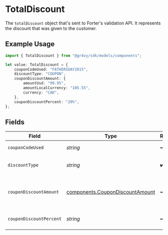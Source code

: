 # TotalDiscount

The `totalDiscount` object that's sent to Forter's validation API.
It represents the discount that was given to the customer.

## Example Usage

```typescript
import { TotalDiscount } from "@gr4vy/sdk/models/components";

let value: TotalDiscount = {
    couponCodeUsed: "FATHERSDAY2015",
    discountType: "COUPON",
    couponDiscountAmount: {
        amountUsd: "99.95",
        amountLocalCurrency: "105.55",
        currency: "CAD",
    },
    couponDiscountPercent: "20%",
};
```

## Fields

| Field                                                                              | Type                                                                               | Required                                                                           | Description                                                                        | Example                                                                            |
| ---------------------------------------------------------------------------------- | ---------------------------------------------------------------------------------- | ---------------------------------------------------------------------------------- | ---------------------------------------------------------------------------------- | ---------------------------------------------------------------------------------- |
| `couponCodeUsed`                                                                   | *string*                                                                           | :heavy_minus_sign:                                                                 | The coupon code used.                                                              | FATHERSDAY2015                                                                     |
| `discountType`                                                                     | *string*                                                                           | :heavy_check_mark:                                                                 | The discount type.                                                                 | COUPON                                                                             |
| `couponDiscountAmount`                                                             | [components.CouponDiscountAmount](../../models/components/coupondiscountamount.md) | :heavy_minus_sign:                                                                 | A monetary amount in USD or local currency.                                        |                                                                                    |
| `couponDiscountPercent`                                                            | *string*                                                                           | :heavy_minus_sign:                                                                 | Coupon discount percentage.                                                        | 20%                                                                                |